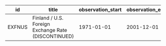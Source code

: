 | id     | title                                               | observation_start   | observation_end   |
|--------|-----------------------------------------------------|---------------------|-------------------|
| EXFNUS | Finland / U.S. Foreign Exchange Rate (DISCONTINUED) | 1971-01-01          | 2001-12-01        |